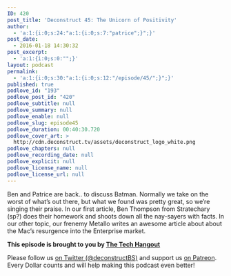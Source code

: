 ```yaml
---
ID: 420
post_title: 'Deconstruct 45: The Unicorn of Positivity'
author:
  - 'a:1:{i:0;s:24:"a:1:{i:0;s:7:"patrice";}";}'
post_date:
  - 2016-01-18 14:30:32
post_excerpt:
  - 'a:1:{i:0;s:0:"";}'
layout: podcast
permalink:
  - 'a:1:{i:0;s:30:"a:1:{i:0;s:12:"/episode/45/";}";}'
published: true
podlove_id: "193"
podlove_post_id: "420"
podlove_subtitle: null
podlove_summary: null
podlove_enable: null
podlove_slug: episode45
podlove_duration: 00:40:30.720
podlove_cover_art: >
  http://cdn.deconstruct.tv/assets/deconstruct_logo_white.png
podlove_chapters: null
podlove_recording_date: null
podlove_explicit: null
podlove_license_name: null
podlove_license_url: null
---
```

<p>Ben and Patrice are back.. to discuss Batman.  Normally we take on the worst of what’s out there, but what we found was pretty great, so we’re singing their praise.  In our first article, Ben Thompson from Stratechary (sp?) does their homework and shoots down all the nay-sayers with facts.  In our other topic, our frenemy Metallo writes an awesome article about about the Mac’s resurgence into the Enterprise market.</p>
<p><strong>This episode is brought to you by <a href="http://thetechhangout.com">The Tech Hangout</a></strong>
</p>
<p>
Please follow us <a href="http://twitter.com/deconstructBS">on Twitter (@deconstructBS)</a> and support us <a href="http://patreon.com/deconstruct">on Patreon</a>. Every Dollar counts and will help making this podcast even better!
</p>
